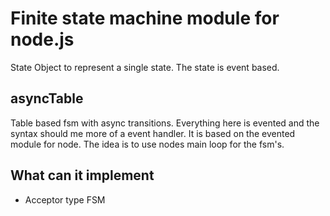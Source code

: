 # Finite state machine module for node.js

State
Object to represent a single state. The state is event based.


## asyncTable
Table based fsm with async transitions. Everything here is evented and the syntax should me more of a event handler. It is based on the evented module for node. The idea is to use nodes main loop for the fsm's.

## What can it implement
- Acceptor type FSM

